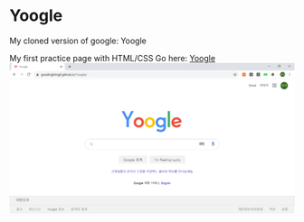 # Yoogle
My cloned version of google: Yoogle

My first practice page with HTML/CSS
Go here: [Yoogle](https://goodnightng0.github.io/Yoogle/)
![Yoogle](/Yoogle.png)
